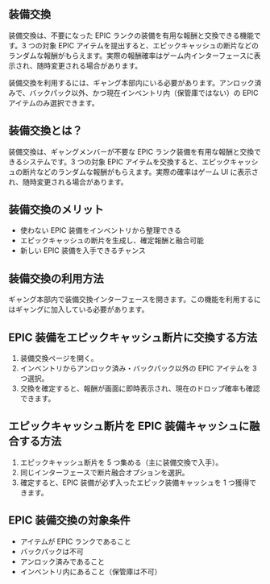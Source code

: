 ## 装備交換

装備交換は、不要になった EPIC ランクの装備を有用な報酬と交換できる機能です。3 つの対象 EPIC アイテムを提出すると、エピックキャッシュの断片などのランダムな報酬がもらえます。実際の報酬確率はゲーム内インターフェースに表示され、随時変更される場合があります。

装備交換を利用するには、ギャング本部内にいる必要があります。アンロック済みで、バックパック以外、かつ現在インベントリ内（保管庫ではない）の EPIC アイテムのみ選択できます。

## 装備交換とは？

装備交換は、ギャングメンバーが不要な EPIC ランク装備を有用な報酬と交換できるシステムです。3 つの対象 EPIC アイテムを交換すると、エピックキャッシュの断片などのランダムな報酬がもらえます。実際の確率はゲーム UI に表示され、随時変更される場合があります。

## 装備交換のメリット

- 使わない EPIC 装備をインベントリから整理できる
- エピックキャッシュの断片を生成し、確定報酬と融合可能
- 新しい EPIC 装備を入手できるチャンス

## 装備交換の利用方法

ギャング本部内で装備交換インターフェースを開きます。この機能を利用するにはギャングに加入している必要があります。

## EPIC 装備をエピックキャッシュ断片に交換する方法

1. 装備交換ページを開く。
2. インベントリからアンロック済み・バックパック以外の EPIC アイテムを 3 つ選択。
3. 交換を確定すると、報酬が画面に即時表示され、現在のドロップ確率も確認できます。

## エピックキャッシュ断片を EPIC 装備キャッシュに融合する方法

1. エピックキャッシュ断片を 5 つ集める（主に装備交換で入手）。
2. 同じインターフェースで断片融合オプションを選択。
3. 確定すると、EPIC 装備が必ず入ったエピック装備キャッシュを 1 つ獲得できます。

## EPIC 装備交換の対象条件

- アイテムが EPIC ランクであること
- バックパックは不可
- アンロック済みであること
- インベントリ内にあること（保管庫は不可）
